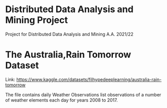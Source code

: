 # Distributed Data Analysis and Mining Project

Project for Distributed Data Analysis and Mining A.A. 2021/22

# The Australia,Rain Tomorrow Dataset

Link: https://www.kaggle.com/datasets/filhypedeeplearning/australia-rain-tomorrow

The file contains daily Weather Observations list observations of a number of weather elements each day for years 2008 to 2017.
